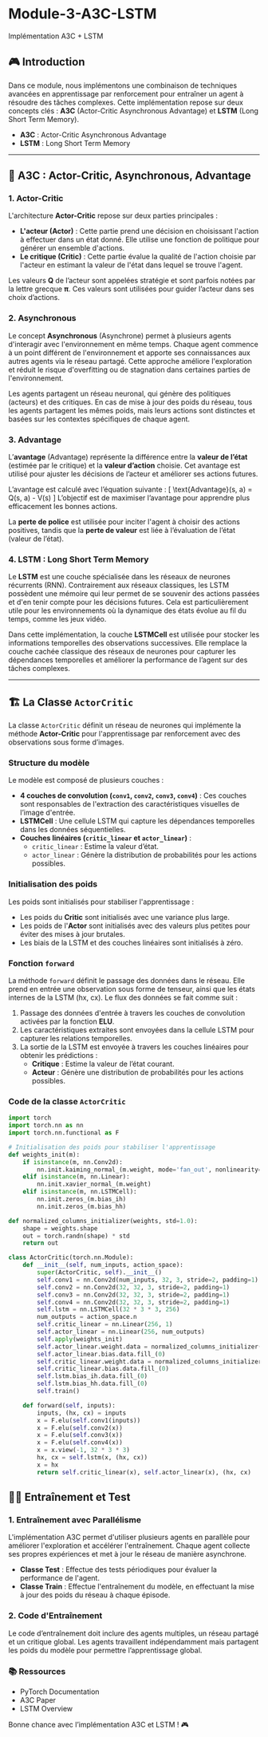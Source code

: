 # Module-3-A3C-LSTM
Implémentation A3C + LSTM

## 🎮 Introduction

Dans ce module, nous implémentons une combinaison de techniques avancées en apprentissage par renforcement pour entraîner un agent à résoudre des tâches complexes. Cette implémentation repose sur deux concepts clés : **A3C** (Actor-Critic Asynchronous Advantage) et **LSTM** (Long Short Term Memory).

- **A3C** : Actor-Critic Asynchronous Advantage
- **LSTM** : Long Short Term Memory

---

## 🧠 A3C : Actor-Critic, Asynchronous, Advantage

### 1. Actor-Critic

L'architecture **Actor-Critic** repose sur deux parties principales :

- **L'acteur (Actor)** : Cette partie prend une décision en choisissant l'action à effectuer dans un état donné. Elle utilise une fonction de politique pour générer un ensemble d'actions.
- **Le critique (Critic)** : Cette partie évalue la qualité de l'action choisie par l'acteur en estimant la valeur de l'état dans lequel se trouve l'agent.

Les valeurs **Q** de l’acteur sont appelées stratégie et sont parfois notées par la lettre grecque **π**. Ces valeurs sont utilisées pour guider l’acteur dans ses choix d’actions.

### 2. Asynchronous

Le concept **Asynchronous** (Asynchrone) permet à plusieurs agents d'interagir avec l'environnement en même temps. Chaque agent commence à un point différent de l'environnement et apporte ses connaissances aux autres agents via le réseau partagé. Cette approche améliore l'exploration et réduit le risque d'overfitting ou de stagnation dans certaines parties de l'environnement.

Les agents partagent un réseau neuronal, qui génère des politiques (acteurs) et des critiques. En cas de mise à jour des poids du réseau, tous les agents partagent les mêmes poids, mais leurs actions sont distinctes et basées sur les contextes spécifiques de chaque agent.

### 3. Advantage

L’**avantage** (Advantage) représente la différence entre la **valeur de l’état** (estimée par le critique) et la **valeur d’action** choisie. Cet avantage est utilisé pour ajuster les décisions de l’acteur et améliorer ses actions futures. 

L’avantage est calculé avec l’équation suivante :
\[ \text{Advantage}(s, a) = Q(s, a) - V(s) \]
L’objectif est de maximiser l’avantage pour apprendre plus efficacement les bonnes actions.

La **perte de police** est utilisée pour inciter l'agent à choisir des actions positives, tandis que la **perte de valeur** est liée à l’évaluation de l’état (valeur de l’état).

### 4. LSTM : Long Short Term Memory

Le **LSTM** est une couche spécialisée dans les réseaux de neurones récurrents (RNN). Contrairement aux réseaux classiques, les LSTM possèdent une mémoire qui leur permet de se souvenir des actions passées et d'en tenir compte pour les décisions futures. Cela est particulièrement utile pour les environnements où la dynamique des états évolue au fil du temps, comme les jeux vidéo.

Dans cette implémentation, la couche **LSTMCell** est utilisée pour stocker les informations temporelles des observations successives. Elle remplace la couche cachée classique des réseaux de neurones pour capturer les dépendances temporelles et améliorer la performance de l’agent sur des tâches complexes.

---

## 🏗️ La Classe `ActorCritic`

La classe `ActorCritic` définit un réseau de neurones qui implémente la méthode **Actor-Critic** pour l'apprentissage par renforcement avec des observations sous forme d’images.

### Structure du modèle

Le modèle est composé de plusieurs couches :

- **4 couches de convolution (`conv1`, `conv2`, `conv3`, `conv4`)** : Ces couches sont responsables de l'extraction des caractéristiques visuelles de l’image d'entrée.
- **LSTMCell** : Une cellule LSTM qui capture les dépendances temporelles dans les données séquentielles.
- **Couches linéaires (`critic_linear` et `actor_linear`)** : 
  - `critic_linear` : Estime la valeur d’état.
  - `actor_linear` : Génère la distribution de probabilités pour les actions possibles.

### Initialisation des poids

Les poids sont initialisés pour stabiliser l'apprentissage :
- Les poids du **Critic** sont initialisés avec une variance plus large.
- Les poids de l'**Actor** sont initialisés avec des valeurs plus petites pour éviter des mises à jour brutales.
- Les biais de la LSTM et des couches linéaires sont initialisés à zéro.

### Fonction `forward`

La méthode `forward` définit le passage des données dans le réseau. Elle prend en entrée une observation sous forme de tenseur, ainsi que les états internes de la LSTM (hx, cx). Le flux des données se fait comme suit :

1. Passage des données d'entrée à travers les couches de convolution activées par la fonction **ELU**.
2. Les caractéristiques extraites sont envoyées dans la cellule LSTM pour capturer les relations temporelles.
3. La sortie de la LSTM est envoyée à travers les couches linéaires pour obtenir les prédictions :
   - **Critique** : Estime la valeur de l’état courant.
   - **Acteur** : Génère une distribution de probabilités pour les actions possibles.

### Code de la classe `ActorCritic`

```python
import torch
import torch.nn as nn
import torch.nn.functional as F

# Initialisation des poids pour stabiliser l'apprentissage
def weights_init(m):
    if isinstance(m, nn.Conv2d):
        nn.init.kaiming_normal_(m.weight, mode='fan_out', nonlinearity='relu')
    elif isinstance(m, nn.Linear):
        nn.init.xavier_normal_(m.weight)
    elif isinstance(m, nn.LSTMCell):
        nn.init.zeros_(m.bias_ih)
        nn.init.zeros_(m.bias_hh)

def normalized_columns_initializer(weights, std=1.0):
    shape = weights.shape
    out = torch.randn(shape) * std
    return out

class ActorCritic(torch.nn.Module):
    def __init__(self, num_inputs, action_space):
        super(ActorCritic, self).__init__()
        self.conv1 = nn.Conv2d(num_inputs, 32, 3, stride=2, padding=1)
        self.conv2 = nn.Conv2d(32, 32, 3, stride=2, padding=1)
        self.conv3 = nn.Conv2d(32, 32, 3, stride=2, padding=1)
        self.conv4 = nn.Conv2d(32, 32, 3, stride=2, padding=1)
        self.lstm = nn.LSTMCell(32 * 3 * 3, 256)
        num_outputs = action_space.n
        self.critic_linear = nn.Linear(256, 1)
        self.actor_linear = nn.Linear(256, num_outputs)
        self.apply(weights_init)
        self.actor_linear.weight.data = normalized_columns_initializer(self.actor_linear.weight.data, 0.01)
        self.actor_linear.bias.data.fill_(0)
        self.critic_linear.weight.data = normalized_columns_initializer(self.critic_linear.weight.data, 1.0)
        self.critic_linear.bias.data.fill_(0)
        self.lstm.bias_ih.data.fill_(0)
        self.lstm.bias_hh.data.fill_(0)
        self.train()

    def forward(self, inputs):
        inputs, (hx, cx) = inputs
        x = F.elu(self.conv1(inputs))
        x = F.elu(self.conv2(x))
        x = F.elu(self.conv3(x))
        x = F.elu(self.conv4(x))
        x = x.view(-1, 32 * 3 * 3)
        hx, cx = self.lstm(x, (hx, cx))
        x = hx
        return self.critic_linear(x), self.actor_linear(x), (hx, cx)
```

## 🏃‍♂️ Entraînement et Test

### 1. Entraînement avec Parallélisme

L'implémentation A3C permet d'utiliser plusieurs agents en parallèle pour améliorer l'exploration et accélérer l'entraînement. Chaque agent collecte ses propres expériences et met à jour le réseau de manière asynchrone.

- **Classe Test** : Effectue des tests périodiques pour évaluer la performance de l'agent.
- **Classe Train** : Effectue l'entraînement du modèle, en effectuant la mise à jour des poids du réseau à chaque épisode.

### 2. Code d'Entraînement

Le code d’entraînement doit inclure des agents multiples, un réseau partagé et un critique global. Les agents travaillent indépendamment mais partagent les poids du modèle pour permettre l’apprentissage global.

### 📚 Ressources

- PyTorch Documentation
- A3C Paper
- LSTM Overview

Bonne chance avec l’implémentation A3C et LSTM ! 🎮
